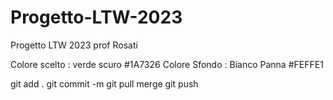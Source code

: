 # Progetto-LTW-2023
Progetto LTW 2023 prof Rosati

Colore scelto : verde scuro #1A7326
Colore Sfondo : Bianco Panna #FEFFE1 

git add .
git commit -m
git pull
merge 
git push